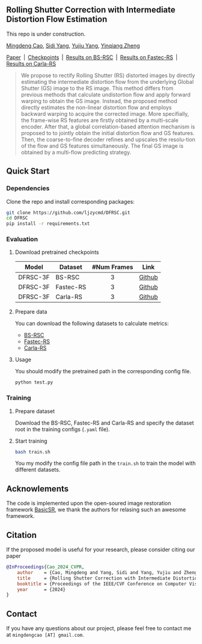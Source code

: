 ## Rolling Shutter Correction with Intermediate Distortion Flow Estimation

This repo is under construction.

[Mingdeng Cao](https://github.com/ljzycmd),
[Sidi Yang](https://ieeexplore.ieee.org/author/37088955345),
[Yujiu Yang](https://scholar.google.com/citations?user=4gH3sxsAAAAJ),
[Yinqiang Zheng](https://scholar.google.com/citations?user=JD-5DKcAAAAJ) <br>

[Paper](https://arxiv.org/abs/2404.06350)&ensp;|&ensp;[Checkpoints](https://github.com/ljzycmd/DFRSC/releases/tag/ckpts)&ensp;|&ensp;[Results on BS-RSC](https://github.com/ljzycmd/DFRSC/releases/download/results/DFRSC_3F_BSRSC.zip)&ensp;|&ensp;[Results on Fastec-RS](https://github.com/ljzycmd/DFRSC/releases/download/results/DFRSC_3F_FastecRS.zip)&ensp;|&ensp;[Results on Carla-RS](https://github.com/ljzycmd/DFRSC/releases/download/results/DFRSC_3F_CarlaRS.zip)

> We propose to rectify Rolling Shutter (RS) distorted images by directly estimating the intermediate distortion flow from the underlying Global Shutter (GS) image to the RS image. This method differs from previous methods that calculate undistortion flow and apply forward warping to obtain the GS image. Instead, the proposed method directly estimates the non-linear distortion flow and employs backward warping to acquire the corrected image. More specifially, the frame-wise RS features are firstly obtained by a multi-scale encoder. After that, a global correlation-based attention mechanism is proposed to to jointly obtain the initial distortion flow and GS features. Then, the coarse-to-fine decoder refines and upscales the resolu-tion of the flow and GS features simultaneously. The final GS image is obtained by a multi-flow predicting strategy.

## Quick Start

### Dependencies

Clone the repo and install corresponding packages:

```bash
git clone https://github.com/ljzycmd/DFRSC.git
cd DFRSC
pip install -r requirements.txt
```

### Evaluation

1. Download pretrained checkpoints

    | Model | Dataset | #Num Frames | Link |
    | -------  | --------- |:------:|:------:|
    | DFRSC-3F | BS-RSC  | 3  | [Github](https://github.com/ljzycmd/DFRSC/releases/download/ckpts/dfrsc_3f_bsrsc.pth)  |
    | DFRSC-3F | Fastec-RS | 3  | [Github](https://github.com/ljzycmd/DFRSC/releases/download/ckpts/dfrsc_3f_fastecrs.pth) |
    | DFRSC-3F | Carla-RS  |  3 | [Github](https://github.com/ljzycmd/DFRSC/releases/download/ckpts/dfrsc_3f_fastecrs.pth) |

2. Prepare data

    You can download the following datasets to calculate metrics:

    * [BS-RSC](https://github.com/ljzycmd/BSRSC)
    * [Fastec-RS](https://github.com/ethliup/DeepUnrollNet)
    * [Carla-RS](https://github.com/ethliup/DeepUnrollNet)

3. Usage

    You should modify the pretrained path in the corresponding config file.

    ```bash
    python test.py
    ```

### Training

1. Prepare dataset

    Download the BS-RSC, Fastec-RS and Carla-RS and specify the dataset root in the training configs (`.yaml` file).

2. Start training

    ```bash
    bash train.sh
    ```

    You my modify the config file path in the `train.sh` to train the model with different datasets.

## Acknowlements

The code is implemented upon the open-soured image restoration framework [BasicSR](https://github.com/XPixelGroup/BasicSR), we thank the authors for relasing such an awesome framework.

## Citation

If the proposed model is useful for your research, please consider citing our paper

```bibtex
@InProceedings{Cao_2024_CVPR,
    author    = {Cao, Mingdeng and Yang, Sidi and Yang, Yujiu and Zheng, Yinqiang},
    title     = {Rolling Shutter Correction with Intermediate Distortion Flow Estimation},
    booktitle = {Proceedings of the IEEE/CVF Conference on Computer Vision and Pattern Recognition (CVPR)},
    year      = {2024}
}
```

## Contact

If you have any questions about our project, please feel free to contact me at `mingdengcao [AT] gmail.com`.
